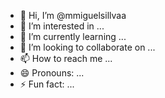 - 👋 Hi, I’m @mmiguelsillvaa
- 👀 I’m interested in ...
- 🌱 I’m currently learning ...
- 💞️ I’m looking to collaborate on ...
- 📫 How to reach me ...
- 😄 Pronouns: ...
- ⚡ Fun fact: ...

<!---
mmiguelsillvaa/mmiguelsillvaa is a ✨ special ✨ repository because its `README.md` (this file) appears on your GitHub profile.
You can click the Preview link to take a look at your changes.
--->
